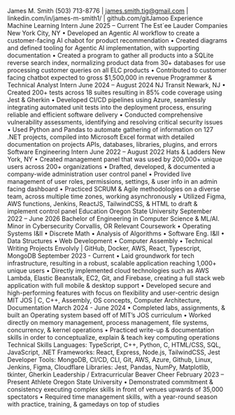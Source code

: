 James M. Smith
(503) 713-8776 | james.smith.tig@gmail.com | linkedin.com/in/james-m-smith1/ | github.com/gitJamoo
Experience
Machine Learning Intern June 2025 – Current
The Est´ee Lauder Companies New York City, NY
• Developed an Agentic AI workflow to create a customer-facing AI chabot for product recommendation
• Created diagrams and defined tooling for Agentic AI implementation, with supporting documentation
• Created a program to gather all products into a SQLite reverse search index, normalizing product data from 30+
databases for use processing customer queries on all ELC products
• Contributed to customer facing chatbot expected to gross $1,500,000 in revenue
Programmer & Technical Analyst Intern June 2024 – August 2024
NJ Transit Newark, NJ
• Created 200+ tests across 18 suites resulting in 85% code coverage using Jest & Gherkin
• Developed CI/CD pipelines using Azure, seamlessly integrating automated unit tests into the deployment process,
ensuring reliable and efficient software delivery
• Conducted comprehensive vulnerability assessments, identifying and resolving critical security issues
• Used Python and Pandas to automate gathering of information on 127 .NET projects, compiled into Microsoft
Excel format with detailed documentation on projects APIs, databases, libraries, plugins, and errors
Software Engineering Intern June 2022 – August 2022
Hats & Ladders New York, NY
• Created management panel that was used by 200,000+ unique users across 200+ organizations
• Drafted, developed, & documented a company-wide administration user control panel
• Provided live management of user roles, permissions, settings, & user info in an admin facing dashboard
• Practiced SCRUM & Agile methodologies on a diverse team, across multiple time zones, working asynchronously
• Utilized Figma, AWS functions, Jenkins, ReactJS, TailwindCSS, & HTML to draft & implement control panel
Education
Oregon State University September 2022 – June 2026
Bachelor of Engineering in Computer Science & ML/AI. Minor in Cybersecurity Corvallis, OR
Relevant Coursework
• Operating Systems I&II
• Discrete Math
• Analysis of Algorithms
• Software Eng. I&II
• Data Structures
• Web Development
• Computer Assembly
• Technical Writing
Projects
Envolvly | GitHub, Docker, AWS, React, Typescript, MongoDB September 2023 - Current
• Laid groundwork for tech infrastructure, resulting in a robust, scalable application reaching 1,000+ unique users
• Directly implemented cloud technologies such as AWS Lambda, Elastic Beanstalk, EC2, Git, and Firebase, creating
a full stack web application with full mobile & desktop support
• Developed secure and high-performing features with focus on flexibility and user-centric design
MIT JOS | C, C++, Assembly, OS concepts, Computer Architecture, Documentation March 2024 - June 2024
• Completed labs, assignments, & built an Operating system based off of MIT’s JOS curriculum
• Worked directly on memory management, process management, file systems, concurrency, & kernel operations
• Practiced write-up & documentation skills in order to conceptualize, explain & teach key computing operations
Technical Skills
Languages: TypeScript, C++, Python, C, HTML/CSS, SQL, JavaScript, .NET
Frameworks: React, Express, Node.js, TailwindCSS, Jest
Developer Tools: MongoDB, CI/CD, CLI, Git, AWS, Azure, Github, Linux, Jenkins, Figma, Cloudflare
Libraries: Jest, Pandas, NumPy, Matplotlib, tkinter, Gherkin
Leadership / Extracurricular
Beaver Cheer February 2023 – Present
Athlete Oregon State University
• Demonstrated commitment & consistency executing complex skills in front of venues upwards of 35,000 spectators
• Required time management skills, with a year-round season with practice, training, & gamedays on top of studies
